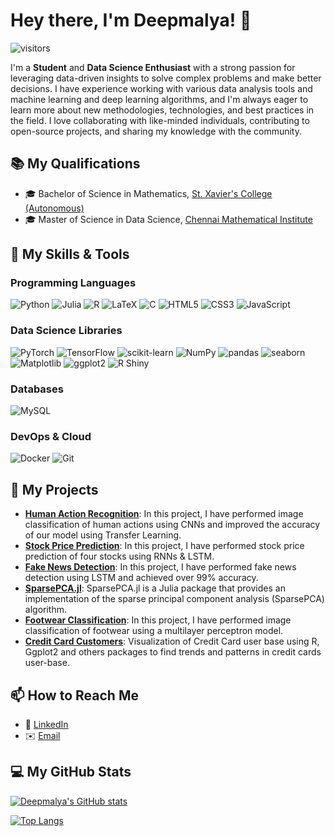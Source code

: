 # Hey there, I'm Deepmalya! 👋

![visitors](https://visitor-badge.glitch.me/badge?page_id=Deepmalya3D.visitor-badge)

I'm a **Student** and **Data Science Enthusiast** with a strong passion for leveraging data-driven insights to solve complex problems and make better decisions. I have experience working with various data analysis tools and machine learning and deep learning algorithms, and I'm always eager to learn more about new methodologies, technologies, and best practices in the field. I love collaborating with like-minded individuals, contributing to open-source projects, and sharing my knowledge with the community.


## 📚 My Qualifications

- 🎓 Bachelor of Science in Mathematics, [St. Xavier's College (Autonomous)](https://www.sxccal.edu)
- 🎓 Master of Science in Data Science, [Chennai Mathematical Institute](https://www.cmi.ac.in)

## 🔧 My Skills & Tools

### Programming Languages

![Python](https://img.shields.io/badge/-Python-3776AB?style=flat&logo=Python&logoColor=white)
![Julia](https://img.shields.io/badge/-Julia-9558B2?style=flat&logo=julia&logoColor=white)
![R](https://img.shields.io/badge/r-%23276DC3.svg?style=flat&logo=r&logoColor=white)
![LaTeX](https://img.shields.io/badge/latex-%23008080.svg?style=flat&logo=latex&logoColor=white)
![C](https://img.shields.io/badge/c-%2300599C.svg?style=flat&logo=c&logoColor=white)
![HTML5](https://img.shields.io/badge/html5-%23E34F26.svg?style=flat&logo=html5&logoColor=white)
![CSS3](https://img.shields.io/badge/css3-%231572B6.svg?style=flat&logo=css3&logoColor=white)
![JavaScript](https://img.shields.io/badge/javascript-%23323330.svg?style=flat&logo=javascript&logoColor=%23F7DF1E)

### Data Science Libraries

![PyTorch](https://img.shields.io/badge/-PyTorch-EE4C2C?style=flat&logo=PyTorch&logoColor=white)
![TensorFlow](https://img.shields.io/badge/-TensorFlow-FF6F00?style=flat&logo=TensorFlow&logoColor=white)
![scikit-learn](https://img.shields.io/badge/-scikit_learn-F7931E?style=flat&logo=scikit-learn&logoColor=white)
![NumPy](https://img.shields.io/badge/-NumPy-013243?style=flat&logo=NumPy&logoColor=white)
![pandas](https://img.shields.io/badge/-pandas-150458?style=flat&logo=pandas&logoColor=white)
![seaborn](https://img.shields.io/badge/-seaborn-376F9D?style=flat&logo=seaborn&logoColor=white)
![Matplotlib](https://img.shields.io/badge/-Matplotlib-19647E?style=flat&logo=matplotlib&logoColor=white)
![ggplot2](https://img.shields.io/badge/-ggplot2-2C2D72?style=flat&logo=ggplot2&logoColor=white)
![R Shiny](https://img.shields.io/badge/-R_Shiny-2E8BC0?style=flat&logo=RStudio&logoColor=white)

### Databases

![MySQL](https://img.shields.io/badge/-MySQL-4479A1?style=flat&logo=MySQL&logoColor=white)

### DevOps & Cloud

![Docker](https://img.shields.io/badge/-Docker-2496ED?style=flat&logo=Docker&logoColor=white)
![Git](https://img.shields.io/badge/-Git-F05032?style=flat&logo=Git&logoColor=white)

## 🌟 My Projects

- **[Human Action Recognition](https://github.com/Deepmalya3D/Human-Action-Recognition)**: In this project, I have performed image classification of human actions using CNNs and improved the accuracy of our model using Transfer Learning.
- **[Stock Price Prediction](https://github.com/Deepmalya3D/Stock-Price-Prediction)**: In this project, I have performed stock price prediction of four stocks using RNNs & LSTM.
- **[Fake News Detection](https://github.com/Deepmalya3D/Fake-News-Detection)**: In this project, I have performed fake news detection using LSTM and achieved over 99% accuracy.
- **[SparsePCA.jl](https://github.com/Deepmalya3D/SparsePCA.jl)**: SparsePCA.jl is a Julia package that provides an implementation of the sparse principal component analysis (SparsePCA) algorithm.
- **[Footwear Classification](https://github.com/Deepmalya3D/Footwear-Classification)**: In this project, I have performed image classification of footwear using a multilayer perceptron model.
- **[Credit Card Customers](https://github.com/Deepmalya3D/Credit-Card-Customers)**: Visualization of Credit Card user base using R, Ggplot2 and others packages to find trends and patterns in credit cards user-base.

## 📫 How to Reach Me

- 🔗 [LinkedIn](https://www.linkedin.com/in/deepmalya-dutta/)
- ✉️ [Email](mailto:deepmalaya@gmail.com)

## 💻 My GitHub Stats

[![Deepmalya's GitHub stats](https://github-readme-stats.vercel.app/api?username=Deepmalya3D&show_icons=true&theme=radical)](https://github.com/Deepmalya3D/github-readme-stats)

[![Top Langs](https://github-readme-stats.vercel.app/api/top-langs/?username=Deepmalya3D&layout=compact&theme=radical)](https://github.com/Deepmalya3D/github-readme-stats)

















